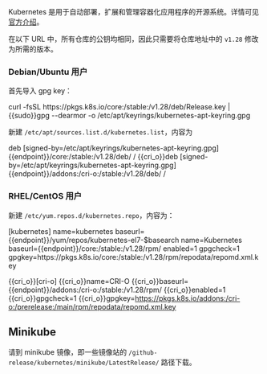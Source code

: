 Kubernetes 是用于自动部署，扩展和管理容器化应用程序的开源系统。详情可见 [官方介绍](https://kubernetes.io/zh/)。

在以下 URL 中，所有仓库的公钥均相同，因此只需要将仓库地址中的 `v1.28` 修改为所需的版本。

### Debian/Ubuntu 用户

首先导入 gpg key：

<tmpl z-lang="bash">
curl -fsSL https://pkgs.k8s.io/core:/stable:/v1.28/deb/Release.key | {{sudo}}gpg --dearmor -o /etc/apt/keyrings/kubernetes-apt-keyring.gpg
</tmpl>

新建 `/etc/apt/sources.list.d/kubernetes.list`，内容为

<tmpl z-input="cri_o" z-path="/etc/apt/sources.list.d/kubernetes.list">
deb [signed-by=/etc/apt/keyrings/kubernetes-apt-keyring.gpg] {{endpoint}}/core:/stable:/v1.28/deb/ /
{{cri_o}}deb [signed-by=/etc/apt/keyrings/kubernetes-apt-keyring.gpg] {{endpoint}}/addons:/cri-o:/stable:/v1.28/deb/ /
</tmpl>

### RHEL/CentOS 用户

新建 `/etc/yum.repos.d/kubernetes.repo`，内容为：

<tmpl z-input="cri_o" z-lang="ini" z-path="/etc/yum.repos.d/kubernetes.repo">
[kubernetes]
name=kubernetes
baseurl={{endpoint}}/yum/repos/kubernetes-el7-$basearch
name=Kubernetes
baseurl={{endpoint}}/core:/stable:/v1.28/rpm/
enabled=1
gpgcheck=1
gpgkey=https://pkgs.k8s.io/core:/stable:/v1.28/rpm/repodata/repomd.xml.key

{{cri_o}}[cri-o]
{{cri_o}}name=CRI-O
{{cri_o}}baseurl={{endpoint}}/addons:/cri-o:/stable:/v1.28/rpm/
{{cri_o}}enabled=1
{{cri_o}}gpgcheck=1
{{cri_o}}gpgkey=https://pkgs.k8s.io/addons:/cri-o:/prerelease:/main/rpm/repodata/repomd.xml.key
</tmpl>

## Minikube

请到 minikube 镜像，即一些镜像站的 `/github-release/kubernetes/minikube/LatestRelease/` 路径下载。
